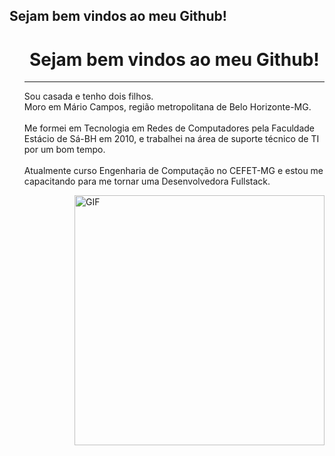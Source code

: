 <!DOCTYPE html>
<html>
<head>
<title>Portifólio Github</title>
<meta charset="utf-8">
</head>
<body>
<h2>Sejam bem vindos ao meu Github! </h2>
<ul>
<h1 align="center"> Sejam bem vindos ao meu Github! </h1>
<hr />
<p align="left" >
Sou casada e tenho dois filhos.<br/>
Moro em Mário Campos, região metropolitana de Belo Horizonte-MG.<br/><br/>
Me formei em Tecnologia em Redes de Computadores pela Faculdade Estácio de Sá-BH em 2010, e trabalhei na área de suporte técnico de TI por um bom tempo.<br/> <br/>
Atualmente curso Engenharia de Computação no CEFET-MG e estou me capacitando para me tornar uma Desenvolvedora Fullstack.
</p>


<img align="right" alt="GIF" src="https://octocat-generator-assets.githubusercontent.com/my-octocat-1623688364333.png" width="400px" />
</ul>
</body>
</html>


